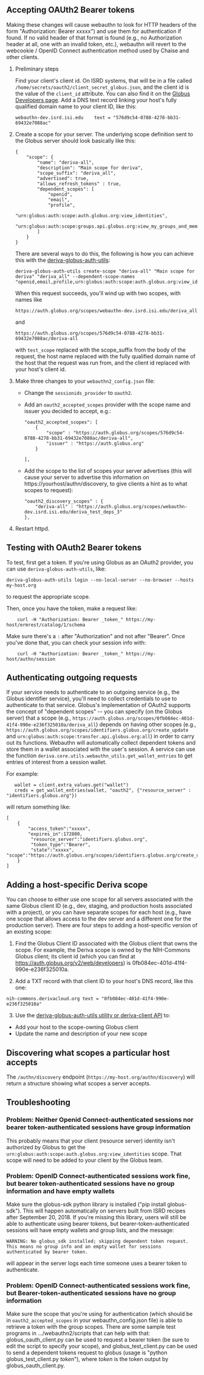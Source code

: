 ## Accepting OAUth2 Bearer tokens

Making these changes will cause webauthn to look for HTTP headers of the form "Authorization: Bearer xxxxx") and use them for authentication if found. If no valid header of that format is found (e.g., no Authorization header at all, one with an invalid token, etc.), webauthn will revert to the webcookie / OpenID Connect authentication method used by Chaise and other clients.

1. Preliminary steps

    Find your client's client id. On ISRD systems, that will be in a file called `/home/secrets/oauth2/client_secret_globus.json`, and the client id is the value of the `client_id` attribute. You can also find it on the [Globus Developers page](https://auth.globus.org/v2/web/developers). Add a DNS text record linking your host's fully qualified domain name to your client ID, like this:
    ```
    webauthn-dev.isrd.isi.edu    text = "576d9c54-0788-4278-bb31-69432e7088ac"
    ```

2. Create a scope for your server. The underlying scope definition sent to the Globus server should look basically like this:
    ```
    {
        "scope": {
            "name": "deriva-all",
            "description": "Main scope for deriva",
            "scope_suffix": "deriva_all",
            "advertised": true,
            "allows_refresh_tokens" : true,
            "dependent_scopes": [
                "openid",
                "email",
                "profile",
                "urn:globus:auth:scope:auth.globus.org:view_identities",
                "urn:globus:auth:scope:groups.api.globus.org:view_my_groups_and_memberships"
            ]
        }
    }
    ```
    There are several ways to do this, the following is how you can achieve this with the [deriva-globus-auth-utils](http://docs.derivacloud.org/users-guide/managing-data.html):

    ```
    deriva-globus-auth-utils create-scope "deriva-all" "Main scope for deriva" "deriva_all" --dependent-scope-names "openid,email,profile,urn:globus:auth:scope:auth.globus.org:view_identities,urn:globus:auth:scope:groups.api.globus.org:view_my_groups_and_memberships" 
    ```

    When this request succeeds, you'll wind up with two scopes, with names like

    `https://auth.globus.org/scopes/webauthn-dev.isrd.isi.edu/deriva_all`

    and

    `https://auth.globus.org/scopes/576d9c54-0788-4278-bb31-69432e7088ac/deriva-all`

    with `test_scope` replaced with the scope_suffix from the body of the request, the host name replaced with the fully qualified domain name of the host that the request was run from, and the client id replaced with your host's client id.

3. Make three changes to your `webauthn2_config.json` file:

    - Change the `sessionids_provider` to `oauth2`.

    - Add an `oauth2_accepted_scopes` provider with the scope name and issuer you decided to accept, e.g.:

        ```
        "oauth2_accepted_scopes": [
            {
                "scope" : "https://auth.globus.org/scopes/576d9c54-0788-4278-bb31-69432e7088ac/deriva-all",
                "issuer" : "https://auth.globus.org"
            }

        ],
        ```
    - Add the scope to the list of scopes your server advertises (this will cause your server to advertise this information on https://yourhost/authn/discovery, to give clients a hint as to what scopes to request):
        ```
        "oauth2_discovery_scopes" : {
            "deriva-all" : "https://auth.globus.org/scopes/webauthn-dev.isrd.isi.edu/deriva_test_deps_3"
        },
        ```

4. Restart httpd.

## Testing with OAuth2 Bearer tokens

To test, first get a token. If you're using Globus as an OAuth2 provider, you can use `deriva-globus-auth-utils`, like:

```
deriva-globus-auth-utils login --no-local-server --no-browser --hosts my-host.org

```

to request the appropriate scope.

Then, once you have the token, make a request like:

```
    curl -H "Authorization: Bearer _token_" https://my-host/ermrest/catalog/1/schema
```

Make sure there's a `:` after "Authorization" and not after "Bearer". Once you've done that, you can check your session info with:

```
    curl -H "Authorization: Bearer _token_" https://my-host/authn/session
```

## Authenticating outgoing requests

If your service needs to authenticate to an outgoing service (e.g., the Globus identifier service), you'll need to collect credentials to use to authenticate to that service. Globus's implementation of OAuth2 supports the concept of "dependent scopes" -- you can specify (on the Globus server) that a scope (e.g., `https://auth.globus.org/scopes/0fb084ec-401d-41f4-990e-e236f325010a/deriva_all`) depends on having other scopes (e.g., `https://auth.globus.org/scopes/identifiers.globus.org/create_update` and `urn:globus:auth:scope:transfer.api.globus.org:all`) in order to carry out its functions. Webauthn will automatically collect dependent tokens and store them in a wallet associated with the user's session. A service can use the function `deriva.core.utils.webauthn_utils.get_wallet_entries` to get entries of interest from a session wallet.

For example:
```
   wallet = client.extra_values.get("wallet")
   creds = get_wallet_entries(wallet, "oauth2", {"resource_server" : "identifiers.globus.org"})
```

will return something like:

```
[
    {
        "access_token":"xxxxx",
        "expires_in":172800,
         "resource_server":"identifiers.globus.org",
         "token_type":"Bearer",
         "state":"xxxxx",
"scope":"https://auth.globus.org/scopes/identifiers.globus.org/create_update"
    }
]
```

## Adding a host-specific Deriva scope

You can choose to either use one scope for all servers associated with the same Globus client ID (e.g., dev, staging, and production hosts associated with a project), or you can have separate scopes for each host (e.g., have one scope that allows access to the dev server and a different one for the production server). There are four steps to adding a host-specific version of an existing scope:

1. Find the Globus Client ID associated with the Globus client that owns the scope. For example, the Deriva scope is owned by the NIH-Commons Globus client; its client id (which you can find at https://auth.globus.org/v2/web/developers) is 0fb084ec-401d-41f4-990e-e236f325010a.

2. Add a TXT record with that client ID to your host's DNS record, like this one:

```
nih-commons.derivacloud.org	text = "0fb084ec-401d-41f4-990e-e236f325010a"
```

3. Use the [deriva-globus-auth-utils utility or deriva-client API](http://docs.derivacloud.org/users-guide/managing-data.html) to:

- Add your host to the scope-owning Globus client
- Update the name and description of your new scope

## Discovering what scopes a particular host accepts ##

The `/authn/discovery` endpoint (`https://my-host.org/authn/discovery`) will return a structure showing what scopes a server accepts.

## Troubleshooting ##

### Problem: Neither Openid Connect-authenticated sessions nor bearer token-authenticated sessions have group information ###

This probably means that your client (resource server) identity isn't authorized by Globus to get the `urn:globus:auth:scope:auth.globus.org:view_identities` scope. That scope will need to be added to your client by the Globus team.

###  Problem: OpenID Connect-authenticated sessions work fine, but bearer token-authenticated sessions have no group information and have empty wallets ###

Make sure the globus-sdk python library is installed ("pip install globus-sdk"). This will happen automatically on servers built from ISRD recipes after September 20, 2018. If you're missing this library, users will still be able to authenticate using bearer tokens, but bearer-token-authenticated sessions will have empty wallets and group lists, and the message:
```
WARNING: No globus_sdk installed; skipping dependent token request. This means no group info and an empty wallet for sessions authenticated by bearer token.
```
will appear in the server logs each time someone uses a bearer token to authenticate.

###  Problem: OpenID Connect-authenticated sessions work fine, but Bearer-token-authenticated sessions have no group information ###

Make sure the scope that you're using for authentication (which should be in `oauth2_accepted_scopes` in your webauthn_config.json file) is able to retrieve a token with the group scopes. There are some sample test programs in .../webauthn2/scripts that can help with that: globus_oauth_client.py can be used to request a bearer token (be sure to edit the script to specify your scope), and globus_test_client.py can be used to send a dependent tokens request to globus (usage is "python globus_test_client.py _token_"), where _token_ is the token output by globus_oauth_client.py.







